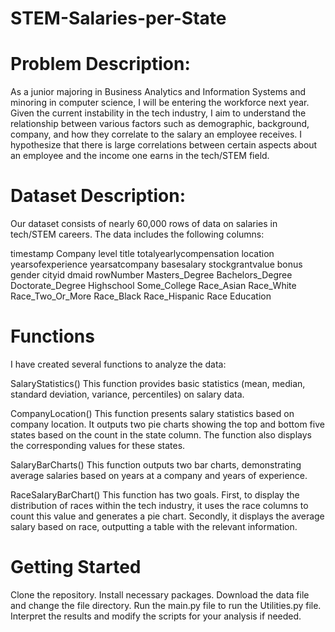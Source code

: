 # STEM-Salaries-per-State
# Problem Description:
As a junior majoring in Business Analytics and Information Systems and minoring in computer science, I will be entering the workforce next year. Given the current instability in the tech industry, I aim to understand the relationship between various factors such as demographic, background, company, and how they correlate to the salary an employee receives. I hypothesize that there is large correlations between certain aspects about an employee and the income one earns in the tech/STEM field.

# Dataset Description:
Our dataset consists of nearly 60,000 rows of data on salaries in tech/STEM careers. The data includes the following columns:

timestamp
Company
level
title
totalyearlycompensation
location
yearsofexperience
yearsatcompany
basesalary
stockgrantvalue
bonus
gender
cityid
dmaid
rowNumber
Masters_Degree
Bachelors_Degree
Doctorate_Degree
Highschool
Some_College
Race_Asian
Race_White
Race_Two_Or_More
Race_Black
Race_Hispanic
Race
Education
# Functions
I have created several functions to analyze the data:

SalaryStatistics()
This function provides basic statistics (mean, median, standard deviation, variance, percentiles) on salary data.

CompanyLocation()
This function presents salary statistics based on company location. It outputs two pie charts showing the top and bottom five states based on the count in the state column. The function also displays the corresponding values for these states.

SalaryBarCharts()
This function outputs two bar charts, demonstrating average salaries based on years at a company and years of experience.

RaceSalaryBarChart()
This function has two goals. First, to display the distribution of races within the tech industry, it uses the race columns to count this value and generates a pie chart. Secondly, it displays the average salary based on race, outputting a table with the relevant information.

# Getting Started
Clone the repository.
Install necessary packages.
Download the data file and change the file directory.
Run the main.py file to run the Utilities.py file.
Interpret the results and modify the scripts for your analysis if needed.
